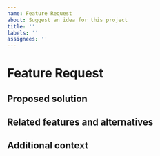 ```yaml
---
name: Feature Request
about: Suggest an idea for this project
title: ''
labels: ''
assignees: ''
---
```


# Feature Request

<!--
Describe the suggested feature and what problem it solves.
Example of a user story:

As a [user type], I want to [action] so that [goal]
-->

## Proposed solution
<!--
How should the feature work?
Include technical details if you have any ideas.
Include screenshots if you have any mockups.
-->

## Related features and alternatives
<!--
Are there similar features or dependencies?
Are there alternatives?
-->

## Additional context
<!-- Any other helpful information -->
